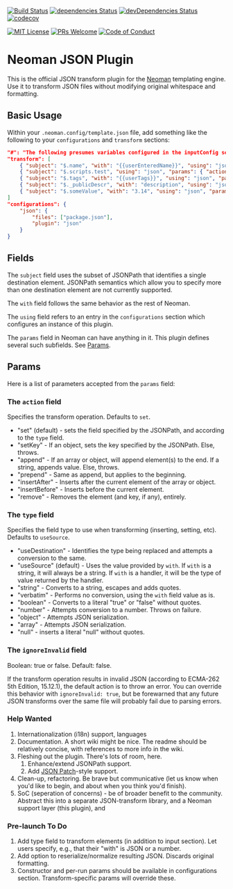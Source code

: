 [![Build Status](https://travis-ci.org/yosplz/neoman-plugin-json.svg?branch=master)](https://travis-ci.org/yosplz/neoman-plugin-json)
[![dependencies Status](https://david-dm.org/yosplz/neoman-plugin-json/status.svg)](https://david-dm.org/yosplz/neoman-plugin-json)
[![devDependencies Status](https://david-dm.org/yosplz/neoman-plugin-json/dev-status.svg)](https://david-dm.org/yosplz/neoman-plugin-json?type=dev)
[![codecov](https://codecov.io/gh/yosplz/neoman-plugin-json/branch/master/graph/badge.svg)](https://codecov.io/gh/yosplz/neoman-plugin-json)

[![MIT License][license-badge]][LICENSE]
[![PRs Welcome][prs-badge]][prs]
[![Code of Conduct][coc-badge]][coc]

# Neoman JSON Plugin

This is the official JSON transform plugin for the [Neoman](https://github.com/yosplz/neoman) templating engine. Use it to transform
JSON files without modifying original whitespace and formatting.

## Basic Usage

Within your `.neoman.config/template.json` file, add something like the following to your `configurations` and `transform` sections:

```json
"#": "The following presumes variables configured in the inputConfig section.",
"transform": [
    { "subject": "$.name", "with": "{{userEnteredName}}", "using": "json" },
    { "subject": "$.scripts.test", "using": "json", "params": { "action": "remove" } },
    { "subject": "$.tags", "with": "{{userTags}}", "using": "json", "params": { "action": "append" } },
    { "subject": "$._publicDescr", "with": "description", "using": "json", "params": { "action": "setKey" }},
    { "subject": "$.someValue", "with": "3.14", "using": "json", "params": { "action": "set", "type": "number" } }
]
"configurations": {
    "json": {
        "files": ["package.json"],
        "plugin": "json"
    }
}
```

## Fields

The `subject` field uses the subset of JSONPath that identifies a single destination element. JSONPath semantics which
allow you to specify more than one destination element are not currently supported.

The `with` field follows the same behavior as the rest of Neoman.

The `using` field refers to an entry in the `configurations` section which configures an instance of this plugin.

The `params` field in Neoman can have anything in it. This plugin defines several such subfields. See [Params](#Params).

## Params

Here is a list of parameters accepted from the `params` field:

### The `action` field

Specifies the transform operation. Defaults to `set`.

- "set" (default) - sets the field specified by the JSONPath, and according to the `type` field.
- "setKey" - If an object, sets the key specified by the JSONPath. Else, throws.
- "append" - If an array or object, will append element(s) to the end. If a string, appends value. Else, throws.
- "prepend" - Same as append, but applies to the beginning.
- "insertAfter" - Inserts after the current element of the array or object.
- "insertBefore" - Inserts before the current element.
- "remove" - Removes the element (and key, if any), entirely.

### The `type` field

Specifies the field type to use when transforming (inserting, setting, etc). Defaults to `useSource`.

- "useDestination" - Identifies the type being replaced and attempts a conversion to the same.
- "useSource" (default) - Uses the value provided by `with`. If `with` is a string, it will always be a string. If `with` is a handler, it will be the type of value returned by the handler.
- "string" - Converts to a string, escapes and adds quotes.
- "verbatim" - Performs no conversion, using the `with` field value as is.
- "boolean" - Converts to a literal "true" or "false" without quotes.
- "number" - Attempts conversion to a number. Throws on failure.
- "object" - Attempts JSON serialization.
- "array" - Attempts JSON serialization.
- "null" - inserts a literal "null" without quotes.

### The `ignoreInvalid` field

Boolean: true or false. Default: false.

If the transform operation results in invalid JSON (according to ECMA-262 5th Edition, 15.12.1), the default action is to throw an error. You can override this behavior with `ignoreInvalid: true`, but be forewarned that any future JSON transforms over the same file will probably fail due to parsing errors.

### Help Wanted

1. Internationalization (i18n) support, languages
2. Documentation. A short wiki might be nice. The readme should be relatively concise, with references to more info in the wiki.
3. Fleshing out the plugin. There's lots of room, here.
   1. Enhance/extend JSONPath support.
   2. Add [JSON Patch](http://jsonpatch.com/)-style support.
4. Clean-up, refactoring. Be brave but communicative (let us know when you'd like to begin, and about when you think you'd finish).
5. SoC (seperation of concerns) - be of broader benefit to the community. Abstract this into a separate JSON-transform library,
   and a Neoman support layer (this plugin), and

### Pre-launch To Do

1. Add type field to transform elements (in addition to input section). Let users specify, e.g., that their "with" is JSON or a number.
2. Add option to reserialize/normalize resulting JSON. Discards original formatting.
3. Constructor and per-run params should be available in configurations section. Transform-specific params will override these.

[license-badge]: https://img.shields.io/badge/license-MIT-blue.svg
[LICENSE]: https://github.com/yosplz/neoman-plugin-json/blob/master/LICENSE
[prs-badge]: https://img.shields.io/badge/PRs-welcome-brightgreen.svg?style=flat-square
[prs]: http://makeapullrequest.com
[coc-badge]: https://img.shields.io/badge/code%20of-conduct-ff69b4.svg?style=flat-square
[coc]: https://github.com/yosplz/neoman-plugin-json/blob/master/other/code_of_conduct.md
